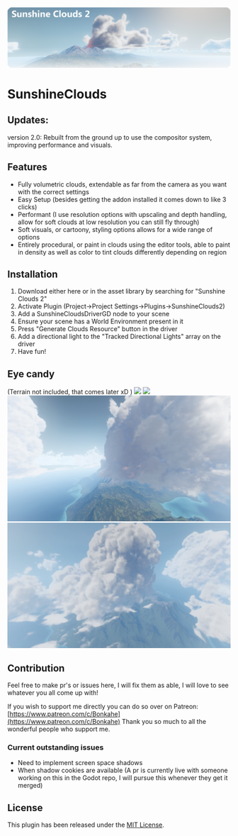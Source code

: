 <img src="https://github.com/Bonkahe/SunshineClouds2/blob/main/githubstuff/Logo.png?raw=true">

# SunshineClouds

## Updates:
version 2.0:
Rebuilt from the ground up to use the compositor system, improving performance and visuals.

## Features
* Fully volumetric clouds, extendable as far from the camera as you want with the correct settings
* Easy Setup (besides getting the addon installed it comes down to like 3 clicks)
* Performant (I use resolution options with upscaling and depth handling, allow for soft clouds at low resolution you can still fly through)
* Soft visuals, or cartoony, styling options allows for a wide range of options
* Entirely procedural, or paint in clouds using the editor tools, able to paint in density as well as color to tint clouds differently depending on region

## Installation

1. Download either here or in the asset library by searching for "Sunshine Clouds 2"
2. Activate Plugin (Project->Project Settings->Plugins->SunshineClouds2)
3. Add a SunshineCloudsDriverGD node to your scene
4. Ensure your scene has a World Environment present in it
5. Press "Generate Clouds Resource" button in the driver
6. Add a directional light to the "Tracked Directional Lights" array on the driver
7. Have fun!

## Eye candy 
(Terrain not included, that comes later xD )
<img src="https://github.com/Bonkahe/SunshineClouds2/blob/main/githubstuff/PreviewGif_Environment.gif">
<img src="https://github.com/Bonkahe/SunshineClouds2/blob/main/githubstuff/PreviewGif_Tools.gif">
<img src="https://github.com/Bonkahe/SunshineClouds2/blob/main/githubstuff/ScreenShot1.png">
<img src="https://github.com/Bonkahe/SunshineClouds2/blob/main/githubstuff/ScreenShot2.png">

## Contribution
Feel free to make pr's or issues here, I will fix them as able, I will love to see whatever you all come up with!

If you wish to support me directly you can do so over on Patreon: [https://www.patreon.com/c/Bonkahe](https://www.patreon.com/c/Bonkahe)
Thank you so much to all the wonderful people who support me.

### Current outstanding issues
* Need to implement screen space shadows
* When shadow cookies are available (A pr is currently live with someone working on this in the Godot repo, I will pursue this whenever they get it merged)


## License
This plugin has been released under the [MIT License](https://github.com/Bonkahe/SunshineClouds2/blob/main/LICENSE).
